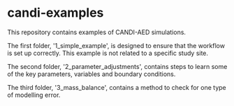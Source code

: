 # candi-examples

This repository contains examples of CANDI-AED simulations.

The first folder, '1_simple_example', is designed to ensure that the workflow is set up correctly. This example is not related to a specific study site. 

The second folder, '2_parameter_adjustments', contains steps to learn some of the key parameters, variables and boundary conditions. 

The third folder, '3_mass_balance', contains a method to check for one type of modelling error. 
